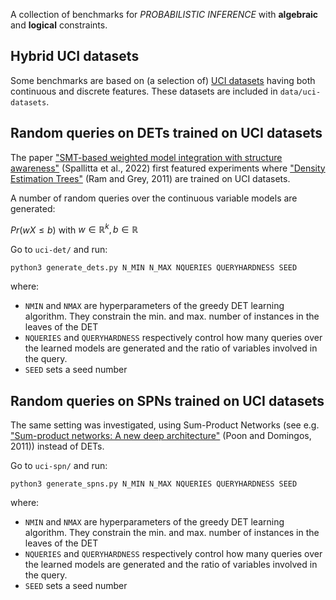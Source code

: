 
A collection of benchmarks for *PROBABILISTIC INFERENCE* 
with **algebraic** and **logical** constraints.


## Hybrid UCI datasets

Some benchmarks are based on (a selection of) [UCI
datasets](https://archive.ics.uci.edu/ml/index.php) having both
continuous and discrete features. These datasets are included in
`data/uci-datasets`.


## Random queries on DETs trained on UCI datasets

The paper ["SMT-based weighted model integration with structure
awareness"](https://proceedings.mlr.press/v180/spallitta22a/spallitta22a.pdf)
(Spallitta et al., 2022) first featured experiments where ["Density
Estimation Trees"](https://dl.acm.org/doi/pdf/10.1145/2020408.2020507)
(Ram and Grey, 2011) are trained on UCI datasets.

A number of random queries over the continuous variable models are
generated:

$Pr(w X \le b)$ with $w \in \mathbb{R}^k, b \in \mathbb{R}$

Go to `uci-det/` and run:

`python3 generate_dets.py N_MIN N_MAX NQUERIES QUERYHARDNESS SEED`

where:

- `NMIN` and `NMAX` are hyperparameters of the greedy DET learning algorithm. They constrain the min. and max. number of instances in the leaves of the DET
- `NQUERIES` and `QUERYHARDNESS` respectively control how many queries over the learned models are generated and the ratio of variables involved in the query.
- `SEED` sets a seed number


## Random queries on SPNs trained on UCI datasets

The same setting was investigated, using Sum-Product Networks (see
e.g. ["Sum-product networks: A new deep
architecture"](https://ieeexplore.ieee.org/iel5/6114268/6130192/06130310.pdf)
(Poon and Domingos, 2011)) instead of DETs.

Go to `uci-spn/` and run:

`python3 generate_spns.py N_MIN N_MAX NQUERIES QUERYHARDNESS SEED`

where:

- `NMIN` and `NMAX` are hyperparameters of the greedy DET learning algorithm. They constrain the min. and max. number of instances in the leaves of the DET
- `NQUERIES` and `QUERYHARDNESS` respectively control how many queries over the learned models are generated and the ratio of variables involved in the query.
- `SEED` sets a seed number

